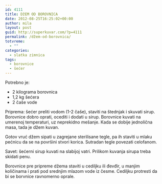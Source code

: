 ```yaml
---
id: 4111
title: DžEM OD BOROVNICA
date: 2012-08-25T16:25:02+00:00
author: mila
layout: post
guid: http://superkuvar.com/?p=4111
permalink: /džem-od-borovnica/
totvreme:
  - ""
categories:
  - slatka zimnica
tags:
  - borovnice
  - šećer
---
```

Potrebno je:

  * 2 kilograma borovnica
  * 1,2 kg šećera
  * 2 čaše vode

Priprema: šećer preliti vodom (1-2 čaše), staviti na štednjak i skuvati sirup. Borovnice dobro oprati, ocediti i dodati u sirup. Borovnice kuvati na umerenoj temperaturi, uz neprekidno mešanje. Kada se dobije jednolična masa, tada je džem kuvan.

Gotov vruć džem sipati u zagrejane sterilisane tegle, pa ih staviti u mlaku pećnicu da se na površini stvori korica. Sutradan tegle povezati celofanom.

Savet: šećerni sirup kuvati na slabijoj vatri. Prilikom kuvanja sirupa treba skidati penu.

Borovnice pre pripreme džema staviti u cediljku ili đevđir, u manjim količinama i prati pod srednjim mlazom vode iz česme. Cediljku protresti da bi se borvnice ravnomerno oprale.